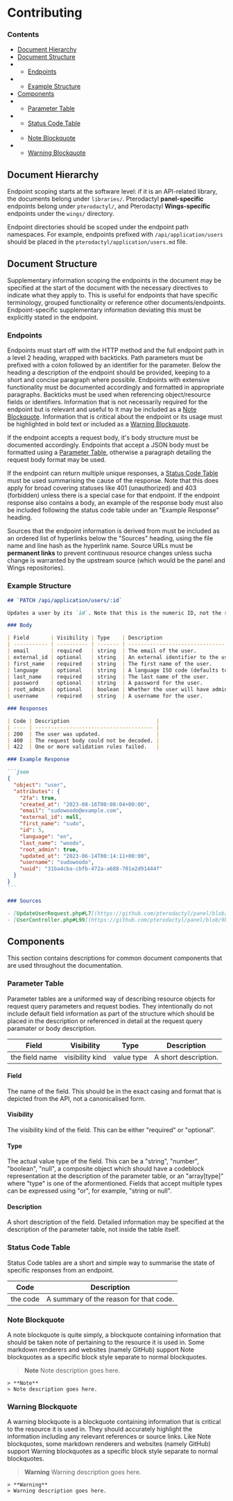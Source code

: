 # Contributing

### Contents

- [Document Hierarchy](#document-hierarchy)
- [Document Structure](#document-structure)
- - [Endpoints](#endpoints)
- - [Example Structure](#example-structure)
- [Components](#components)
- - [Parameter Table](#parameter-table)
- - [Status Code Table](#status-code-table)
- - [Note Blockquote](#note-blockquote)
- - [Warning Blockquote](#warning-blockquote)

## Document Hierarchy

Endpoint scoping starts at the software level: if it is an API-related library, the documents belong under `libraries/`. Pterodactyl **panel-specific** endpoints belong under `pterodactyl/`, and Pterodactyl **Wings-specific** endpoints under the `wings/` directory.

Endpoint directories should be scoped under the endpoint path namespaces. For example, endpoints prefixed with `/api/application/users` should be placed in the `pterodactyl/application/users.md` file.

## Document Structure

Supplementary information scoping the endpoints in the document may be specified at the start of the document with the necessary directives to indicate what they apply to. This is useful for endpoints that have specific terminology, grouped functionality or reference other documents/endpoints. Endpoint-specific supplementary information deviating this must be explicitly stated in the endpoint.

### Endpoints

Endpoints must start off with the HTTP method and the full endpoint path in a level 2 heading, wrapped with backticks. Path parameters must be prefixed with a colon followed by an identifier for the parameter. Below the heading a description of the endpoint should be provided, keeping to a short and concise paragraph where possible. Endpoints with extensive functionality must be documented accordingly and formatted in appropriate paragraphs. Backticks must be used when referencing object/resource fields or identifiers. Information that is not necessarily required for the endpoint but is relevant and useful to it may be included as a [Note Blockquote](#note-blockquote). Information that is critical about the endpoint or its usage must be highlighted in bold text or included as a [Warning Blockquote](#warning-blockquote).

If the endpoint accepts a request body, it's body structure must be documented accordingly. Endpoints that accept a JSON body must be formatted using a [Parameter Table](#parameter-table), otherwise a paragraph detailing the request body format may be used.

If the endpoint can return multiple unique responses, a [Status Code Table](#status-code-table) must be used summarising the cause of the response. Note that this does apply for broad covering statuses like 401 (unauthorized) and 403 (forbidden) unless there is a special case for that endpoint. If the endpoint response also contains a body, an example of the response body must also be included following the status code table under an "Example Response" heading.

Sources that the endpoint information is derived from must be included as an ordered list of hyperlinks below the "Sources" heading, using the file name and line hash as the hyperlink name. Source URLs must be **permanent links** to prevent continuous resource changes unless sucha change is warranted by the upstream source (which would be the panel and Wings repositories).

### Example Structure

````markdown
## `PATCH /api/application/users/:id`

Updates a user by its `id`. Note that this is the numeric ID, not the string identifier or external identifier.

### Body

| Field       | Visibility | Type    | Description                                                               |
| ----------- | ---------- | ------- | ------------------------------------------------------------------------- |
| email       | required   | string  | The email of the user.                                                    |
| external_id | optional   | string  | An external identifier to the user.                                       |
| first_name  | required   | string  | The first name of the user.                                               |
| language    | optional   | string  | A language ISO code (defaults to "en").                                   |
| last_name   | required   | string  | The last name of the user.                                                |
| password    | optional   | string  | A password for the user.                                                  |
| root_admin  | optional   | boolean | Whether the user will have administrative privileges (defaults to false). |
| username    | required   | string  | A username for the user.                                                  |

### Responses

| Code | Description                            |
| ---- | -------------------------------------- |
| 200  | The user was updated.                  |
| 400  | The request body could not be decoded. |
| 422  | One or more validation rules failed.   |

### Example Response

```json
{
  "object": "user",
  "attributes": {
    "2fa": true,
    "created_at": "2023-08-16T00:08:04+00:00",
    "email": "sudowoodo@example.com",
    "external_id": null,
    "first_name": "sudo",
    "id": 5,
    "language": "en",
    "last_name": "woodo",
    "root_admin": true,
    "updated_at": "2023-06-14T00:14:11+00:00",
    "username": "sudowoodo",
    "uuid": "31ba4cba-cbfb-472a-a688-701e2d91444f"
  }
}
```

### Sources

- [UpdateUserRequest.php#L7](https://github.com/pterodactyl/panel/blob/9b35a55eea1ddff8a4f4c0232096bf761c74322f/app/Http/Requests/Api/Application/Users/UpdateUserRequest.php#L7)
- [UserController.php#L99](https://github.com/pterodactyl/panel/blob/9b35a55eea1ddff8a4f4c0232096bf761c74322f/app/Http/Controllers/Api/Application/Users/UserController.php#L99)
````

## Components

This section contains descriptions for common document components that are used throughout the documentation.

### Parameter Table

Parameter tables are a uniformed way of describing resource objects for request query parameters and request bodies. They intentionally do not include default field information as part of the structure which should be placed in the description or referenced in detail at the request query paramater or body description.

| Field          | Visibility      | Type       | Description          |
| -------------- | --------------- | ---------- | -------------------- |
| the field name | visibility kind | value type | A short description. |

#### Field

The name of the field. This should be in the exact casing and format that is depicted from the API, not a canonicalised form.

#### Visibility

The visibility kind of the field. This can be either "required" or "optional".

#### Type

The actual value type of the field. This can be a "string", "number", "boolean", "null", a composite object which should have a codeblock representation at the description of the parameter table, or an "array\[type]" where "type" is one of the aformentioned. Fields that accept multiple types can be expressed using "or", for example, "string or null".

#### Description

A short description of the field. Detailed information may be specified at the description of the parameter table, not inside the table itself.

### Status Code Table

Status Code tables are a short and simple way to summarise the state of specific responses from an endpoint.

| Code     | Description                            |
| -------- | -------------------------------------- |
| the code | A summary of the reason for that code. |

### Note Blockquote

A note blockquote is quite simply, a blockquote containing information that should be taken note of pertaining to the resource it is used in. Some markdown renderers and websites (namely GitHub) support Note blockquotes as a specific block style separate to normal blockquotes.

> **Note**
> Note description goes here.

```
> **Note**
> Note description goes here.
```

### Warning Blockquote

A warning blockquote is a blockquote containing information that is critical to the resource it is used in. They should accurately highlight the information including any relevant references or source links. Like Note blockquotes, some markdown renderers and websites (namely GitHub) support Warning blockquotes as a specific block style separate to normal blockquotes.

> **Warning**
> Warning description goes here.

```
> **Warning**
> Warning description goes here.
```
